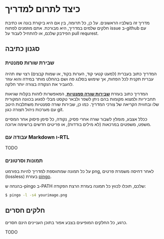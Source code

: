 # כיצד לתרום למדריך

מדריך זה בשלביו הראשונים.
על כן, כל תרומה,
בין אם היא ביקורת בונה או כתיבת חלקים שלמים במדריך,
היא מבורכת.
אתם מוזמנים לפתוח issue ב-github עם הפידבק שלכם,
או להתחיל לעבוד על pull requrest.

## סגנון כתיבה

### שבירת שורות סמנטית

המדריך כתוב בעברית
(למעט קטעי קוד,
הערות בקוד,
או שמות קבצים)
רצוי שזו תהיה עברית תקנית לכל הפחות,
אך שימוש בסלנג פה ושם בהחלט מותר
במידה והוא עוזר להעביר את הנקודה
בצורה יותר חלקה.

המדריך כתוב בעזרת
[**שבירות שורה סמנטיות**](https://sembr.org/), 
המאפשרות לזהות בקלות שגיאות תחביריות
ולמצוא מקומות בהם ניתן לשפר ולבאר טקסט
מבלי לפגוע בכוונה המקורית שלו
ובחווית הקריאה של צורכי המדריך.
כמו כן, שבירות שורה סמנטיות משתלבות היטב
עם מערכות ניהול תצורה כגון git.

ככלל אצבע,
מומלץ לשבור שורה אחרי פסיק, נקודה,
כל סימן פיסוק אחר המסיים משפט,
משפטים במרכאות (לא מילים בודדות),
או פריטים חדשים ברשימה ארוכה.

### עבודה עם Markdown ו-RTL

TODO

### תמונות וסרטונים

על כל תמונה שמתווספת למדריך
להיות בפורמט png,
לאחר דחיסה משמרת פרטים (lossless)
בעזרת
[pingo](https://css-ig.net/pingo).

בהנחה ש-pingo ב-PATH שלכם,
תוכלו לכווץ כל תמונה בעזרת הרצת הפקודה:
```sh
$ pingo -l -s4 yourimage.png
```

## חלקים חסרים

כרגע, כל החלקים המופיעים בצבע אפור בתוכן העניינים
הינם חסרים.

TODO